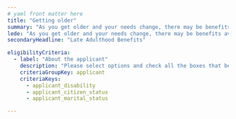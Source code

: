 ```yaml
---
# yaml front matter here
title: "Getting older"
summary: "As you get older and your needs change, there may be benefits available to help you with expenses, health care, and other new challenges."
lede: "As you get older and your needs change, there may be benefits available to help you with expenses, health care, and other new challenges."
secondaryHeadline: "Late Adulthood Benefits"

eligibilityCriteria:
  - label: "About the applicant"
    description: "Please select options and check all the boxes that best describe you (the person who will be applying for benefits)."
    criteriaGroupKey: applicant
    criteriaKeys:
      - applicant_disability
      - applicant_citizen_status
      - applicant_marital_status

---
```

